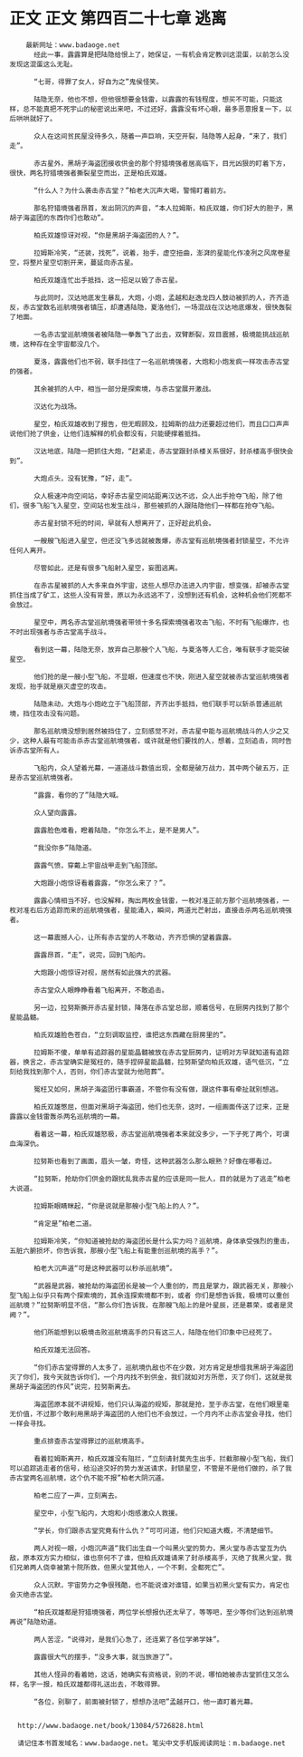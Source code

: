 # 正文 正文 第四百二十七章 逃离
        最新网址：www.badaoge.net
          经此一事，露露算是把陆隐给恨上了，她保证，一有机会肯定教训这混蛋，以前怎么没发现这混蛋这么无耻。
      
          “七哥，得罪了女人，好自为之”鬼侯怪笑。
      
          陆隐无奈，他也不想，但他很想要金钱雷，以露露的有钱程度，想买不可能，只能这样，总不能真把不死宇山的秘密说出来吧，不过还好，露露没有坏心眼，最多恶意报复一下，以后哄哄就好了。
      
          众人在这间贫民屋没待多久，随着一声巨响，天空开裂，陆隐等人起身，“来了，我们走”。
      
          赤古星外，黑胡子海盗团接收供金的那个狩猎境强者居高临下，目光凶狠的盯着下方，很快，两名狩猎境强者撕裂星空而出，正是柏氏双雄。
      
          “什么人？为什么袭击赤古堂？”柏老大沉声大喝，警惕盯着前方。
      
          那名狩猎境强者昂首，发出阴沉的声音，“本人拉姆斯，柏氏双雄，你们好大的胆子，黑胡子海盗团的东西你们也敢动”。
      
          柏氏双雄惊讶对视，“你是黑胡子海盗团的人？”。
      
          拉姆斯冷笑，“还装，找死”，说着，抬手，虚空扭曲，澎湃的星能化作凌冽之风席卷星空，将整片星空切割开来，蔓延向赤古星。
      
          柏氏双雄连忙出手抵挡，这一招足以毁了赤古星。
      
          与此同时，汉达地底发生暴乱，大炮，小炮，孟越和赵逸龙四人鼓动被抓的人，齐齐造反，赤古堂数名巡航境强者镇压，却遭遇陆隐，夏洛他们，一场混战在汉达地底爆发，很快轰裂了地面。
      
          一名赤古堂巡航境强者被陆隐一拳轰飞了出去，双臂断裂，双目震撼，极境能挑战巡航境，这种存在全宇宙都没几个。
      
          夏洛，露露他们也不弱，联手挡住了一名巡航境强者，大炮和小炮发疯一样攻击赤古堂的强者。
      
          其余被抓的人中，相当一部分是探索境，与赤古堂展开激战。
      
          汉达化为战场。
      
          星空，柏氏双雄收到了报告，但无暇顾及，拉姆斯的战力还要超过他们，而且口口声声说他们抢了供金，让他们连解释的机会都没有，只能硬撑着抵挡。
      
          汉达地底，陆隐一把抓住大炮，“赶紧走，赤古堂跟封杀楼关系很好，封杀楼高手很快会到”。
      
          大炮点头，没有犹豫，“好，走”。
      
          众人极速冲向空间站，幸好赤古星空间站距离汉达不远，众人出手抢夺飞船，除了他们，很多飞船飞入星空，空间站也发生战斗，那些被抓的人跟陆隐他们一样都在抢夺飞船。
      
          赤古星封锁不短的时间，早就有人想离开了，正好趁此机会。
      
          一艘艘飞船进入星空，但还没飞多远就被轰爆，赤古堂有巡航境强者封锁星空，不允许任何人离开。
      
          尽管如此，还是有很多飞船射入星空，妄图逃离。
      
          在赤古星被抓的人大多来自外宇宙，这些人想尽办法进入内宇宙，想变强，却被赤古堂抓住当成了矿工，这些人没有背景，原以为永远逃不了，没想到还有机会，这种机会他们死都不会放过。
      
          星空中，两名赤古堂巡航境强者带领十多名探索境强者攻击飞船，不时有飞船爆炸，也不时出现强者与赤古堂高手战斗。
      
          看到这一幕，陆隐无奈，放弃自己那艘个人飞船，与夏洛等人汇合，唯有联手才能突破星空。
      
          他们抢的是一艘小型飞船，不显眼，但速度也不快，刚进入星空就被赤古堂巡航境强者发现，抬手就是崩灭虚空的攻击。
      
          陆隐未动，大炮与小炮屹立于飞船顶部，齐齐出手抵挡，他们联手可以斩杀普通巡航境，挡住攻击没有问题。
      
          那名巡航境没想到居然被挡住了，立刻感觉不对，赤古星中能与巡航境战斗的人少之又少，这种人最有可能击杀赤古堂巡航境强者，或许就是他们要找的人，想着，立刻追击，同时告诉赤古堂所有人。
      
          飞船内，众人望着光幕，一道道战斗数值出现，全都是破万战力，其中两个破五万，正是赤古堂巡航境强者。
      
          “露露，看你的了”陆隐大喊。
      
          众人望向露露。
      
          露露脸色难看，瞪着陆隐，“你怎么不上，是不是男人”。
      
          “我没你多”陆隐道。
      
          露露气愤，穿戴上宇宙战甲走到飞船顶部。
      
          大炮跟小炮惊讶看着露露，“你怎么来了？”。
      
          露露心情相当不好，也没解释，掏出两枚金钱雷，一枚对准正前方那个巡航境强者，一枚对准右后方追踪而来的巡航境强者，星能涌入，瞬间，两道光芒射出，直接击杀两名巡航境强者。
      
          这一幕震撼人心，让所有赤古堂的人不敢动，齐齐恐惧的望着露露。
      
          露露昂首，“走”，说完，回到飞船内。
      
          大炮跟小炮惊讶对视，居然有如此强大的武器。
      
          赤古堂众人眼睁睁看着飞船离开，不敢追击。
      
          另一边，拉努斯撕开赤古星封锁，降落在赤古堂总部，顺着信号，在厨房内找到了那个星能晶髓。
      
          柏氏双雄脸色苍白，“立刻调取监控，谁把这东西藏在厨房里的”。
      
          拉姆斯不傻，单单有追踪器的星能晶髓被放在赤古堂厨房内，证明对方早就知道有追踪器，换言之，赤古堂确实是冤枉的，随手捏碎星能晶髓，拉努斯望向柏氏双雄，语气低沉，“立刻给我找到那个人，否则，你们赤古堂就为他陪葬”。
      
          冤枉又如何，黑胡子海盗团行事霸道，不管你有没有做，跟这件事有牵扯就别想逃。
      
          柏氏双雄憋屈，但面对黑胡子海盗团，他们也无奈，这时，一组画面传送了过来，正是露露以金钱雷轰杀两名巡航境的一幕。
      
          看着这一幕，柏氏双雄怒极，赤古堂巡航境强者本来就没多少，一下子死了两个，可谓血海深仇。
      
          拉努斯也看到了画面，眉头一皱，奇怪，这种武器怎么那么眼熟？好像在哪看过。
      
          “拉努斯，抢劫你们供金的跟扰乱我赤古星的应该是同一批人，目的就是为了逃走”柏老大说道。
      
          拉姆斯眼睛眯起，“你是说就是那艘小型飞船上的人？”。
      
          “肯定是”柏老二道。
      
          拉姆斯冷笑，“你知道被抢劫的海盗团长是什么实力吗？巡航境，身体承受强烈的重击，五脏六腑损坏，你告诉我，那艘小型飞船上有能重创巡航境的高手？”。
      
          柏老大沉声道“可是这种武器可以秒杀巡航境”。
      
          “武器是武器，被抢劫的海盗团长是被一个人重创的，而且是掌力，跟武器无关，那艘小型飞船上似乎只有两个探索境的，其余连探索境都不到，或者 你们是想告诉我，极境可以重创巡航境？”拉努斯明显不信，“那么你们告诉我，在那艘飞船上的是叶星辰，还是慕荣，或者是灵阙？”。
      
          他们所能想到以极境击败巡航境高手的只有这三人，陆隐在他们印象中已经死了。
      
          柏氏双雄无法回答。
      
          “你们赤古堂得罪的人太多了，巡航境仇敌也不在少数，对方肯定是想借我黑胡子海盗团灭了你们，我今天就告诉你们，一个月内找不到供金，我们就如对方所愿，灭了你们，这就是我黑胡子海盗团的作风”说完，拉努斯离去。
      
          海盗团原本就不讲规矩，他们只认海盗的规矩，那就是抢，至于赤古堂，在他们眼里毫无价值，不过那个敢利用黑胡子海盗团的人他们也不会放过，一个月内不止赤古堂会寻找，他们一样会寻找。
      
          重点排查赤古堂得罪过的巡航境高手。
      
          看着拉姆斯离开，柏氏双雄没有阻拦，“立刻请封莫先生出手，拦截那艘小型飞船，我们可以追踪逃走者的信号，给沿途交好的势力发送请求，封锁星空，不管是不是他们做的，杀了我赤古堂两名巡航境，这个仇不能不报”柏老大阴沉道。
      
          柏老二应了一声，立刻离去。
      
          星空中，小型飞船内，大炮和小炮感激众人救援。
      
          “学长，你们跟赤古堂究竟有什么仇？”可可问道，他们只知道大概，不清楚细节。
      
          两人对视一眼，小炮沉声道“我们出生自一个叫黑火堂的势力，黑火堂与赤古堂互为仇敌，原本双方实力相似，谁也奈何不了谁，但柏氏双雄请来了封杀楼高手，灭绝了我黑火堂，我们兄弟两人侥幸被第十院所救，但黑火堂其他人，一个不剩，全都死亡”。
      
          众人沉默，宇宙势力之争很残酷，也不能说谁对谁错，如果当初黑火堂有实力，肯定也会灭绝赤古堂。
      
          “柏氏双雄都是狩猎境强者，两位学长想报仇还太早了，等等吧，至少等你们达到巡航境再说”陆隐劝道。
      
          两人苦涩，“说得对，是我们心急了，还连累了各位学弟学妹”。
      
          露露很大气的摆手，“没多大事，就当旅游了”。
      
          其他人怪异的看着她，这话，她确实有资格说，别的不说，哪怕她被赤古堂抓住又怎么样，名字一报，柏氏双雄都得礼送出去，不敢得罪。
      
          “各位，别聊了，前面被封锁了，想想办法吧”孟越开口，他一直盯着光幕。
      
      
      http://www.badaoge.net/book/13084/5726828.html
      
      请记住本书首发域名：www.badaoge.net。笔尖中文手机版阅读网址：m.badaoge.net
